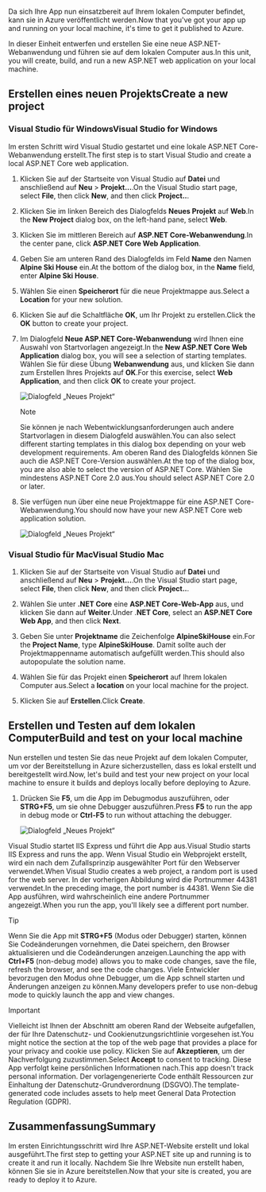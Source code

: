 <span data-ttu-id="23f6e-101">Da sich Ihre App nun einsatzbereit auf Ihrem lokalen Computer befindet, kann sie in Azure veröffentlicht werden.</span><span class="sxs-lookup"><span data-stu-id="23f6e-101">Now that you've got your app up and running on your local machine, it's time to get it published to Azure.</span></span> 

<span data-ttu-id="23f6e-102">In dieser Einheit entwerfen und erstellen Sie eine neue ASP.NET-Webanwendung und führen sie auf dem lokalen Computer aus.</span><span class="sxs-lookup"><span data-stu-id="23f6e-102">In this unit, you will create, build, and run a new ASP.NET web application on your local machine.</span></span>

## <a name="create-a-new-project"></a><span data-ttu-id="23f6e-103">Erstellen eines neuen Projekts</span><span class="sxs-lookup"><span data-stu-id="23f6e-103">Create a new project</span></span>

### <a name="visual-studio-for-windows"></a><span data-ttu-id="23f6e-104">Visual Studio für Windows</span><span class="sxs-lookup"><span data-stu-id="23f6e-104">Visual Studio for Windows</span></span>

<span data-ttu-id="23f6e-105">Im ersten Schritt wird Visual Studio gestartet und eine lokale ASP.NET Core-Webanwendung erstellt.</span><span class="sxs-lookup"><span data-stu-id="23f6e-105">The first step is to start Visual Studio and create a local ASP.NET Core web application.</span></span>

1. <span data-ttu-id="23f6e-106">Klicken Sie auf der Startseite von Visual Studio auf **Datei** und anschließend auf **Neu** > **Projekt...**.</span><span class="sxs-lookup"><span data-stu-id="23f6e-106">On the Visual Studio start page, select **File**, then click **New**, and then click **Project..**.</span></span>

1. <span data-ttu-id="23f6e-107">Klicken Sie im linken Bereich des Dialogfelds **Neues Projekt** auf **Web**.</span><span class="sxs-lookup"><span data-stu-id="23f6e-107">In the **New Project** dialog box, on the left-hand pane, select **Web**.</span></span>

1. <span data-ttu-id="23f6e-108">Klicken Sie im mittleren Bereich auf **ASP.NET Core-Webanwendung**.</span><span class="sxs-lookup"><span data-stu-id="23f6e-108">In the center pane, click **ASP.NET Core Web Application**.</span></span>

1. <span data-ttu-id="23f6e-109">Geben Sie am unteren Rand des Dialogfelds im Feld **Name** den Namen **Alpine Ski House** ein.</span><span class="sxs-lookup"><span data-stu-id="23f6e-109">At the bottom of the dialog box, in the **Name** field, enter **Alpine Ski House**.</span></span>

1. <span data-ttu-id="23f6e-110">Wählen Sie einen **Speicherort** für die neue Projektmappe aus.</span><span class="sxs-lookup"><span data-stu-id="23f6e-110">Select a **Location** for your new solution.</span></span>

1. <span data-ttu-id="23f6e-111">Klicken Sie auf die Schaltfläche **OK**, um Ihr Projekt zu erstellen.</span><span class="sxs-lookup"><span data-stu-id="23f6e-111">Click the **OK** button to create your project.</span></span>

1. <span data-ttu-id="23f6e-112">Im Dialogfeld **Neue ASP.NET Core-Webanwendung** wird Ihnen eine Auswahl von Startvorlagen angezeigt.</span><span class="sxs-lookup"><span data-stu-id="23f6e-112">In the **New ASP.NET Core Web Application** dialog box, you will see a selection of starting templates.</span></span> <span data-ttu-id="23f6e-113">Wählen Sie für diese Übung **Webanwendung** aus, und klicken Sie dann zum Erstellen Ihres Projekts auf **OK**.</span><span class="sxs-lookup"><span data-stu-id="23f6e-113">For this exercise, select **Web Application**, and then click **OK** to create your project.</span></span>

    ![Dialogfeld „Neues Projekt“](../media-draft/3-aspnet-templates.png)

    > [!NOTE]
    > <span data-ttu-id="23f6e-115">Sie können je nach Webentwicklungsanforderungen auch andere Startvorlagen in diesem Dialogfeld auswählen.</span><span class="sxs-lookup"><span data-stu-id="23f6e-115">You can also select different starting templates in this dialog box depending on your web development requirements.</span></span> <span data-ttu-id="23f6e-116">Am oberen Rand des Dialogfelds können Sie auch die ASP.NET Core-Version auswählen.</span><span class="sxs-lookup"><span data-stu-id="23f6e-116">At the top of the dialog box, you are also able to select the version of ASP.NET Core.</span></span> <span data-ttu-id="23f6e-117">Wählen Sie mindestens ASP.NET Core 2.0 aus.</span><span class="sxs-lookup"><span data-stu-id="23f6e-117">You should select ASP.NET Core 2.0 or later.</span></span>

1. <span data-ttu-id="23f6e-118">Sie verfügen nun über eine neue Projektmappe für eine ASP.NET Core-Webanwendung.</span><span class="sxs-lookup"><span data-stu-id="23f6e-118">You should now have your new ASP.NET Core web application solution.</span></span>

    ![Dialogfeld „Neues Projekt“](../media-draft/3-new-solution.png)

### <a name="visual-studio-mac"></a><span data-ttu-id="23f6e-120">Visual Studio für Mac</span><span class="sxs-lookup"><span data-stu-id="23f6e-120">Visual Studio Mac</span></span>

1. <span data-ttu-id="23f6e-121">Klicken Sie auf der Startseite von Visual Studio auf **Datei** und anschließend auf **Neu** > **Projekt...**.</span><span class="sxs-lookup"><span data-stu-id="23f6e-121">On the Visual Studio start page, select **File**, then click **New**, and then click **Project..**.</span></span>

1. <span data-ttu-id="23f6e-122">Wählen Sie unter **.NET Core** eine **ASP.NET Core-Web-App** aus, und klicken Sie dann auf **Weiter**.</span><span class="sxs-lookup"><span data-stu-id="23f6e-122">Under .**NET Core**, select an **ASP.NET Core Web App**, and then click **Next**.</span></span>

1. <span data-ttu-id="23f6e-123">Geben Sie unter **Projektname** die Zeichenfolge **AlpineSkiHouse** ein.</span><span class="sxs-lookup"><span data-stu-id="23f6e-123">For the **Project Name**, type **AlpineSkiHouse**.</span></span> <span data-ttu-id="23f6e-124">Damit sollte auch der Projektmappenname automatisch aufgefüllt werden.</span><span class="sxs-lookup"><span data-stu-id="23f6e-124">This should also autopopulate the solution name.</span></span>

1. <span data-ttu-id="23f6e-125">Wählen Sie für das Projekt einen **Speicherort** auf Ihrem lokalen Computer aus.</span><span class="sxs-lookup"><span data-stu-id="23f6e-125">Select a **location** on your local machine for the project.</span></span>

1. <span data-ttu-id="23f6e-126">Klicken Sie auf **Erstellen**.</span><span class="sxs-lookup"><span data-stu-id="23f6e-126">Click **Create**.</span></span>

## <a name="build-and-test-on-your-local-machine"></a><span data-ttu-id="23f6e-127">Erstellen und Testen auf dem lokalen Computer</span><span class="sxs-lookup"><span data-stu-id="23f6e-127">Build and test on your local machine</span></span>

<span data-ttu-id="23f6e-128">Nun erstellen und testen Sie das neue Projekt auf dem lokalen Computer, um vor der Bereitstellung in Azure sicherzustellen, dass es lokal erstellt und bereitgestellt wird.</span><span class="sxs-lookup"><span data-stu-id="23f6e-128">Now, let's build and test your new project on your local machine to ensure it builds and deploys locally before deploying to Azure.</span></span>

1. <span data-ttu-id="23f6e-129">Drücken Sie **F5**, um die App im Debugmodus auszuführen, oder **STRG+F5**, um sie ohne Debugger auszuführen.</span><span class="sxs-lookup"><span data-stu-id="23f6e-129">Press **F5** to run the app in debug mode or **Ctrl-F5** to run without attaching the debugger.</span></span>

    ![Dialogfeld „Neues Projekt“](../media-draft/3-webapp-launch.png)

<span data-ttu-id="23f6e-131">Visual Studio startet IIS Express und führt die App aus.</span><span class="sxs-lookup"><span data-stu-id="23f6e-131">Visual Studio starts IIS Express and runs the app.</span></span> <span data-ttu-id="23f6e-132">Wenn Visual Studio ein Webprojekt erstellt, wird ein nach dem Zufallsprinzip ausgewählter Port für den Webserver verwendet.</span><span class="sxs-lookup"><span data-stu-id="23f6e-132">When Visual Studio creates a web project, a random port is used for the web server.</span></span> <span data-ttu-id="23f6e-133">In der vorherigen Abbildung wird die Portnummer 44381 verwendet.</span><span class="sxs-lookup"><span data-stu-id="23f6e-133">In the preceding image, the port number is 44381.</span></span> <span data-ttu-id="23f6e-134">Wenn Sie die App ausführen, wird wahrscheinlich eine andere Portnummer angezeigt.</span><span class="sxs-lookup"><span data-stu-id="23f6e-134">When you run the app, you'll likely see a different port number.</span></span>

> [!TIP]
> <span data-ttu-id="23f6e-135">Wenn Sie die App mit **STRG+F5** (Modus oder Debugger) starten, können Sie Codeänderungen vornehmen, die Datei speichern, den Browser aktualisieren und die Codeänderungen anzeigen.</span><span class="sxs-lookup"><span data-stu-id="23f6e-135">Launching the app with **Ctrl+F5** (non-debug mode) allows you to make code changes, save the file, refresh the browser, and see the code changes.</span></span> <span data-ttu-id="23f6e-136">Viele Entwickler bevorzugen den Modus ohne Debugger, um die App schnell starten und Änderungen anzeigen zu können.</span><span class="sxs-lookup"><span data-stu-id="23f6e-136">Many developers prefer to use non-debug mode to quickly launch the app and view changes.</span></span>

> [!IMPORTANT]
> <span data-ttu-id="23f6e-137">Vielleicht ist Ihnen der Abschnitt am oberen Rand der Webseite aufgefallen, der für Ihre Datenschutz- und Cookienutzungsrichtlinie vorgesehen ist.</span><span class="sxs-lookup"><span data-stu-id="23f6e-137">You might notice the section at the top of the web page that provides a place for your privacy and cookie use policy.</span></span> <span data-ttu-id="23f6e-138">Klicken Sie auf **Akzeptieren**, um der Nachverfolgung zuzustimmen.</span><span class="sxs-lookup"><span data-stu-id="23f6e-138">Select **Accept** to consent to tracking.</span></span> <span data-ttu-id="23f6e-139">Diese App verfolgt keine persönlichen Informationen nach.</span><span class="sxs-lookup"><span data-stu-id="23f6e-139">This app doesn't track personal information.</span></span> <span data-ttu-id="23f6e-140">Der vorlagengenerierte Code enthält Ressourcen zur Einhaltung der Datenschutz-Grundverordnung (DSGVO).</span><span class="sxs-lookup"><span data-stu-id="23f6e-140">The template-generated code includes assets to help meet General Data Protection Regulation (GDPR).</span></span>

## <a name="summary"></a><span data-ttu-id="23f6e-141">Zusammenfassung</span><span class="sxs-lookup"><span data-stu-id="23f6e-141">Summary</span></span>

<span data-ttu-id="23f6e-142">Im ersten Einrichtungsschritt wird Ihre ASP.NET-Website erstellt und lokal ausgeführt.</span><span class="sxs-lookup"><span data-stu-id="23f6e-142">The first step to getting your ASP.NET site up and running is to create it and run it locally.</span></span> <span data-ttu-id="23f6e-143">Nachdem Sie Ihre Website nun erstellt haben, können Sie sie in Azure bereitstellen.</span><span class="sxs-lookup"><span data-stu-id="23f6e-143">Now that your site is created, you are ready to deploy it to Azure.</span></span>
